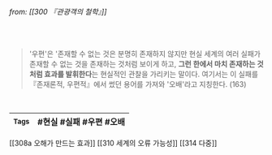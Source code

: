 
###### from: [[300 『관광객의 철학』]]

<br/>

>'우편'은 '존재할 수 없는 것은 분명히 존재하지 않지만 현실 세계의 여러 실패가 존재할 수 없는 것을 존재하는 것처럼 보이게 하고, **그런 한에서 마치 존재하는 것처럼 효과를 발휘한다**는 현실적인 관찰을 가리키는 말이다. 여기서는 이 실패를 『존재론적, 우편적』에서 썼던 용어를 가져와 '오배'라고 지칭한다. (163) 

<br/>

| <small> Tags </small> | #현실 #실패 #우편 #오배 |
| --- | --- |

[[308a 오해가 만드는 효과]]
[[310 세계의 오류 가능성]]
[[314 다중]]